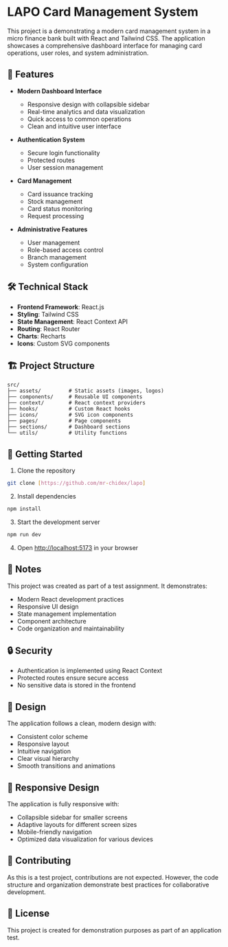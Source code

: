 # LAPO Card Management System

This project is a demonstrating a modern card management system in a micro finance bank built with React and Tailwind CSS. The application showcases a comprehensive dashboard interface for managing card operations, user roles, and system administration.

## 🚀 Features

- **Modern Dashboard Interface**

  - Responsive design with collapsible sidebar
  - Real-time analytics and data visualization
  - Quick access to common operations
  - Clean and intuitive user interface

- **Authentication System**

  - Secure login functionality
  - Protected routes
  - User session management

- **Card Management**

  - Card issuance tracking
  - Stock management
  - Card status monitoring
  - Request processing

- **Administrative Features**
  - User management
  - Role-based access control
  - Branch management
  - System configuration

## 🛠️ Technical Stack

- **Frontend Framework**: React.js
- **Styling**: Tailwind CSS
- **State Management**: React Context API
- **Routing**: React Router
- **Charts**: Recharts
- **Icons**: Custom SVG components

## 🏗️ Project Structure

```
src/
├── assets/         # Static assets (images, logos)
├── components/     # Reusable UI components
├── context/        # React context providers
├── hooks/          # Custom React hooks
├── icons/          # SVG icon components
├── pages/          # Page components
├── sections/       # Dashboard sections
└── utils/          # Utility functions
```

## 🚦 Getting Started

1. Clone the repository

```bash
git clone [https://github.com/mr-chidex/lapo]
```

2. Install dependencies

```bash
npm install
```

3. Start the development server

```bash
npm run dev
```

4. Open [http://localhost:5173](http://localhost:5173) in your browser

## 📝 Notes

This project was created as part of a test assignment. It demonstrates:

- Modern React development practices
- Responsive UI design
- State management implementation
- Component architecture
- Code organization and maintainability

## 🔒 Security

- Authentication is implemented using React Context
- Protected routes ensure secure access
- No sensitive data is stored in the frontend

## 🎨 Design

The application follows a clean, modern design with:

- Consistent color scheme
- Responsive layout
- Intuitive navigation
- Clear visual hierarchy
- Smooth transitions and animations

## 📱 Responsive Design

The application is fully responsive with:

- Collapsible sidebar for smaller screens
- Adaptive layouts for different screen sizes
- Mobile-friendly navigation
- Optimized data visualization for various devices

## 🤝 Contributing

As this is a test project, contributions are not expected. However, the code structure and organization demonstrate best practices for collaborative development.

## 📄 License

This project is created for demonstration purposes as part of an application test.
